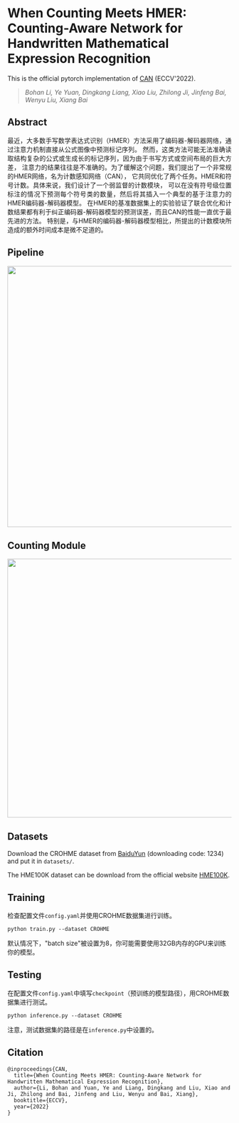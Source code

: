 # When Counting Meets HMER: Counting-Aware Network for Handwritten Mathematical Expression Recognition

This is the official pytorch implementation of [CAN](https://arxiv.org/abs/2207.11463) (ECCV'2022). 

>*Bohan Li, Ye Yuan, Dingkang Liang, Xiao Liu, Zhilong Ji, Jinfeng Bai, Wenyu Liu, Xiang Bai*

## Abstract

<p align="justify">
最近，大多数手写数学表达式识别（HMER）方法采用了编码器-解码器网络，通过注意力机制直接从公式图像中预测标记序列。
然而，这类方法可能无法准确读取结构复杂的公式或生成长的标记序列，因为由于书写方式或空间布局的巨大方差，
注意力的结果往往是不准确的。为了缓解这个问题，我们提出了一个非常规的HMER网络，名为计数感知网络（CAN），
它共同优化了两个任务。HMER和符号计数。具体来说，我们设计了一个弱监督的计数模块，
可以在没有符号级位置标注的情况下预测每个符号类的数量，然后将其插入一个典型的基于注意力的HMER编码器-解码器模型。
在HMER的基准数据集上的实验验证了联合优化和计数结果都有利于纠正编码器-解码器模型的预测误差，而且CAN的性能一直优于最先进的方法。
特别是，与HMER的编码器-解码器模型相比，所提出的计数模块所造成的额外时间成本是微不足道的。
</p>

## Pipeline

<p align="left"><img src="assets/CAN.png" width="585"/></p>

## Counting Module

<p align="left"><img src="assets/MSCM.png" width="580"/></p>

## Datasets

Download the CROHME dataset from [BaiduYun](https://pan.baidu.com/s/1qUVQLZh5aPT6d7-m6il6Rg) (downloading code: 1234) and put it in ```datasets/```.

The HME100K dataset can be download from the official website [HME100K](https://ai.100tal.com/dataset).

## Training
检查配置文件``config.yaml``并使用CROHME数据集进行训练。
```
python train.py --dataset CROHME
```
默认情况下，"batch size"被设置为8，你可能需要使用32GB内存的GPU来训练你的模型。

## Testing

在配置文件``config.yaml``中填写``checkpoint``（预训练的模型路径），用CROHME数据集进行测试。

```
python inference.py --dataset CROHME
```
注意，测试数据集的路径是在``inference.py``中设置的。

## Citation

```
@inproceedings{CAN,
  title={When Counting Meets HMER: Counting-Aware Network for Handwritten Mathematical Expression Recognition},
  author={Li, Bohan and Yuan, Ye and Liang, Dingkang and Liu, Xiao and Ji, Zhilong and Bai, Jinfeng and Liu, Wenyu and Bai, Xiang},
  booktitle={ECCV},
  year={2022}
}
```
